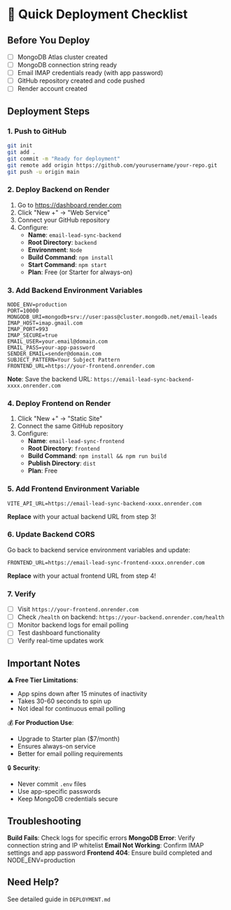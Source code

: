 # 🚀 Quick Deployment Checklist

## Before You Deploy

- [ ] MongoDB Atlas cluster created
- [ ] MongoDB connection string ready
- [ ] Email IMAP credentials ready (with app password)
- [ ] GitHub repository created and code pushed
- [ ] Render account created

## Deployment Steps

### 1. Push to GitHub
```bash
git init
git add .
git commit -m "Ready for deployment"
git remote add origin https://github.com/yourusername/your-repo.git
git push -u origin main
```

### 2. Deploy Backend on Render

1. Go to https://dashboard.render.com
2. Click "New +" → "Web Service"
3. Connect your GitHub repository
4. Configure:
   - **Name**: `email-lead-sync-backend`
   - **Root Directory**: `backend`
   - **Environment**: `Node`
   - **Build Command**: `npm install`
   - **Start Command**: `npm start`
   - **Plan**: Free (or Starter for always-on)

### 3. Add Backend Environment Variables

```
NODE_ENV=production
PORT=10000
MONGODB_URI=mongodb+srv://user:pass@cluster.mongodb.net/email-leads
IMAP_HOST=imap.gmail.com
IMAP_PORT=993
IMAP_SECURE=true
EMAIL_USER=your.email@domain.com
EMAIL_PASS=your-app-password
SENDER_EMAIL=sender@domain.com
SUBJECT_PATTERN=Your Subject Pattern
FRONTEND_URL=https://your-frontend.onrender.com
```

**Note**: Save the backend URL: `https://email-lead-sync-backend-xxxx.onrender.com`

### 4. Deploy Frontend on Render

1. Click "New +" → "Static Site"
2. Connect the same GitHub repository
3. Configure:
   - **Name**: `email-lead-sync-frontend`
   - **Root Directory**: `frontend`
   - **Build Command**: `npm install && npm run build`
   - **Publish Directory**: `dist`
   - **Plan**: Free

### 5. Add Frontend Environment Variable

```
VITE_API_URL=https://email-lead-sync-backend-xxxx.onrender.com
```

**Replace** with your actual backend URL from step 3!

### 6. Update Backend CORS

Go back to backend service environment variables and update:
```
FRONTEND_URL=https://email-lead-sync-frontend-xxxx.onrender.com
```

**Replace** with your actual frontend URL from step 4!

### 7. Verify

- [ ] Visit `https://your-frontend.onrender.com`
- [ ] Check `/health` on backend: `https://your-backend.onrender.com/health`
- [ ] Monitor backend logs for email polling
- [ ] Test dashboard functionality
- [ ] Verify real-time updates work

## Important Notes

⚠️ **Free Tier Limitations**:
- App spins down after 15 minutes of inactivity
- Takes 30-60 seconds to spin up
- Not ideal for continuous email polling

💰 **For Production Use**:
- Upgrade to Starter plan ($7/month)
- Ensures always-on service
- Better for email polling requirements

🔒 **Security**:
- Never commit `.env` files
- Use app-specific passwords
- Keep MongoDB credentials secure

## Troubleshooting

**Build Fails**: Check logs for specific errors
**MongoDB Error**: Verify connection string and IP whitelist
**Email Not Working**: Confirm IMAP settings and app password
**Frontend 404**: Ensure build completed and NODE_ENV=production

## Need Help?

See detailed guide in `DEPLOYMENT.md`
